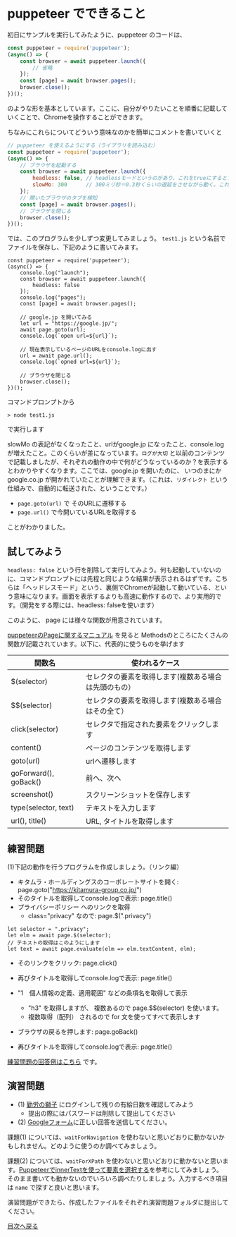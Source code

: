 # puppeteer でできること

初日にサンプルを実行してみたように、puppeteer のコードは、

```js
const puppeteer = require('puppeteer');
(async() => {
    const browser = await puppeteer.launch({
        // 省略
    });
    const [page] = await browser.pages();
    browser.close();
})();
```

のような形を基本としています。ここに、自分がやりたいことを順番に記載していくことで、Chromeを操作することができます。

ちなみにこれらについてどういう意味なのかを簡単にコメントを書いていくと
```js
// puppeteer を使えるようにする（ライブラリを読み込む）
const puppeteer = require('puppeteer');
(async() => {
    // ブラウザを起動する
    const browser = await puppeteer.launch({
        headless: false, // headlessモードというのがあり、これをtrueにするとブラウザが起動する画面を見せずに実行可能
        slowMo: 300      // 300ミリ秒＝0.3秒くらいの遅延をさせながら動く。これを消すとめっちゃ早くて何が起きたかわからないかも
    });
    // 開いたブラウザのタブを検知
    const [page] = await browser.pages();
    // ブラウザを閉じる
    browser.close();
})();
```

では、このプログラムを少しずつ変更してみましょう。 `test1.js` という名前でファイルを保存し、下記のように書いてみます。

```
const puppeteer = require('puppeteer');
(async() => {
    console.log("launch");
    const browser = await puppeteer.launch({
        headless: false
    });
    console.log("pages");
    const [page] = await browser.pages();

    // google.jp を開いてみる
    let url = "https://google.jp/";
    await page.goto(url);
    console.log(`open url=${url}`);

    // 現在表示しているページのURLをconsole.logに出す
    url = await page.url();
    console.log(`opned url=${url}`);

    // ブラウザを閉じる
    browser.close();
})();
```

コマンドプロンプトから 

```
> node test1.js
```

で実行します

slowMo の表記がなくなったこと、urlがgoogle.jp になったこと、console.logが増えたこと。このくらいが差になっています。`ログが大切` と以前のコンテンツで記載しましたが、それぞれの動作の中で何がどうなっているのか？を表示するとわかりやすくなります。ここでは、google.jp を開いたのに、 いつのまにか google.co.jp が開かれていたことが理解できます。（これは、`リダイレクト` という仕組みで、自動的に転送された、ということです。）

- `page.goto(url)` で そのURLに遷移する
- `page.url()` で今開いているURLを取得する

ことがわかりました。

## 試してみよう

`headless: false` という行を削除して実行してみよう。何も起動していないのに、コマンドプロンプトには先程と同じような結果が表示されるはずです。こちらは「ヘッドレスモード」という、裏側でChromeが起動して動いている、という意味になります。画面を表示するよりも高速に動作するので、より実用的です。（開発をする際には、headless: falseを使います）


このように、 page には様々な関数が用意されています。

[puppeteerのPageに関するマニュアル](https://pptr.dev/#?product=Puppeteer&version=v3.2.0&show=api-class-page) を見ると Methodsのところにたくさんの関数が記載されています。以下に、代表的に使うものを挙げます

|関数名| 使われるケース|
|------|---------------|
|$(selector) | セレクタの要素を取得します(複数ある場合は先頭のもの）|
|$$(selector)| セレクタの要素を取得します(複数ある場合はその全て）|
|click(selector)| セレクタで指定された要素をクリックします|
|content()| ページのコンテンツを取得します|
|goto(url)|urlへ遷移します|
|goForward(), goBack()| 前へ、次へ|
|screenshot()| スクリーンショットを保存します|
|type(selector, text)| テキストを入力します|
|url(), title()| URL, タイトルを取得します|


## 練習問題

(1)下記の動作を行うプログラムを作成しましょう。（リンク編）

- キタムラ・ホールディングスのコーポレートサイトを開く: page.goto("https://kitamura-group.co.jp/")
- そのタイトルを取得してconsole.logで表示:  page.title()
- プライバシーポリシー へのリンクを取得
    - class="privacy" なので: page.$(".privacy")
```
let selector = ".privacy";
let elm = await page.$(selector);
// テキストの取得はこのようにします
let text = await page.evaluate(elm => elm.textContent, elm);
```

- そのリンクをクリック: page.click()
- 再びタイトルを取得してconsole.logで表示: page.title()
- "1　個人情報の定義、適用範囲" などの条項名を取得して表示
    - "h3" を取得しますが、 複数あるので page.$$(selector) を使います。
    - 複数取得（配列） されるので for 文を使ってすべて表示します

- ブラウザの戻るを押します: page.goBack()
- 再びタイトルを取得してconsole.logで表示: page.title()

[練習問題の回答例はこちら](../src/level3.js) です。

## 演習問題

- (1) [勤労の獅子](https://kinrou.sas-cloud.jp/kinrou/kojin/) にログインして残りの有給日数を確認してみよう
    - 提出の際にはパスワードは削除して提出してください
- (2) [Googleフォーム](https://docs.google.com/forms/d/e/1FAIpQLSfCs2FzbezLdOUZAqu44iCJCwGedRSzcvkiHGKQamWU28a_kg/viewform)に正しい回答を送信してください。

課題(1) については、`waitForNavigation` を使わないと思いどおりに動かないかもしれません。どのように使うのか調べてみましょう。

課題(2) については、`waitForXPath` を使わないと思いどおりに動かないと思います。[PuppeteerでinnerTextを使って要素を選択する](https://qiita.com/shora_kujira16/items/34cb4074dfa715007698)を参考にしてみましょう。そのまま書いても動かないのでいろいろ調べたりしましょう。入力するべき項目は `name` で探すと良いと思います。

演習問題ができたら、作成したファイルをそれぞれ演習問題フォルダに提出してください。


[目次へ戻る](../)

